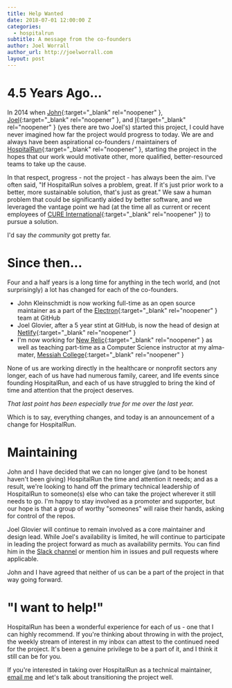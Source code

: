 ```yaml
---
title: Help Wanted
date: 2018-07-01 12:00:00 Z
categories:
  - hospitalrun
subtitle: A message from the co-founders
author: Joel Worrall
author_url: http://joelworrall.com
layout: post
---
```


# 4.5 Years Ago...

In 2014 when [John](https://twitter.com/jkleinsc){:target="\_blank" rel="noopener" }, [Joel](https://twitter.com/jglovier){:target="\_blank" rel="noopener" }, and [I](https://twitter.com/tangollama){:target="\_blank" rel="noopener" } (yes there are two Joel's) started this project, I could have never imagined how far the project would progress to today. We are and always have been aspirational co-founders / maintainers of [HospitalRun](http://github.com/hospitalrun){:target="\_blank" rel="noopener" }, starting the project in the hopes that our work would motivate other, more qualified, better-resourced teams to take up the cause.

In that respect, progress - not the project - has always been the aim. I've often said, "If HospitalRun solves a problem, great. If it's just prior work to a better, more sustainable solution, that's just as great." We saw a human problem that could be significantly aided by better software, and we leveraged the vantage point we had (at the time all as current or recent employees of [CURE International](http://cure.org){:target="\_blank" rel="noopener" }) to pursue a solution.

I'd say _the community_ got pretty far.

# Since then...

Four and a half years is a long time for anything in the tech world, and (not surprisingly) a lot has changed for each of the co-founders.

- John Kleinschmidt is now working full-time as an open source maintainer as a part of the [Electron](https://electronjs.org/){:target="\_blank" rel="noopener" } team at GitHub
- Joel Glovier, after a 5 year stint at GitHub, is now the head of design at [Netlify](https://netlify.com){:target="\_blank" rel="noopener" }
- I'm now working for [New Relic](https://newrelic.com){:target="\_blank" rel="noopener" } as well as teaching part-time as a Computer Science instructor at my alma-mater, [Messiah College](https://messiah.edu){:target="\_blank" rel="noopener" }

None of us are working directly in the healthcare or nonprofit sectors any longer, each of us have had numerous family, career, and life events since founding HospitalRun, and each of us have struggled to bring the kind of time and attention that the project deserves.

_That last point has been especially true for me over the last year._

Which is to say, everything changes, and today is an announcement of a change for HospitalRun.

# Maintaining

John and I have decided that we can no longer give (and to be honest haven't been giving) HospitalRun the time and attention it needs; and as a result, we're looking to hand off the primary technical leadership of HospitalRun to someone(s) else who can take the project wherever it still needs to go. I'm happy to stay involved as a promoter and supporter, but our hope is that a group of worthy "someones" will raise their hands, asking for control of the repos.

Joel Glovier will continue to remain involved as a core maintainer and design lead. While Joel's availability is limited, he will continue to participate in leading the project forward as much as availability permits. You can find him in the [Slack channel](https://github.com/HospitalRun/hospitalrun-frontend/blob/master/.github/CONTRIBUTING.md#slack--communication) or mention him in issues and pull requests where applicable.

John and I have agreed that neither of us can be a part of the project in that way going forward.

# "I want to help!"

HospitalRun has been a wonderful experience for each of us - one that I can highly recommend. If you're thinking about throwing in with the project, the weekly stream of interest in my inbox can attest to the continued need for the project. It's been a genuine privilege to be a part of it, and I think it still can be for you.

If you're interested in taking over HospitalRun as a technical maintainer, [email me](mailto:joel@hospitalrun.io) and let's talk about transitioning the project well.

[jekyll-gh]: https://github.com/mojombo/jekyll
[jekyll]: http://jekyllrb.com

